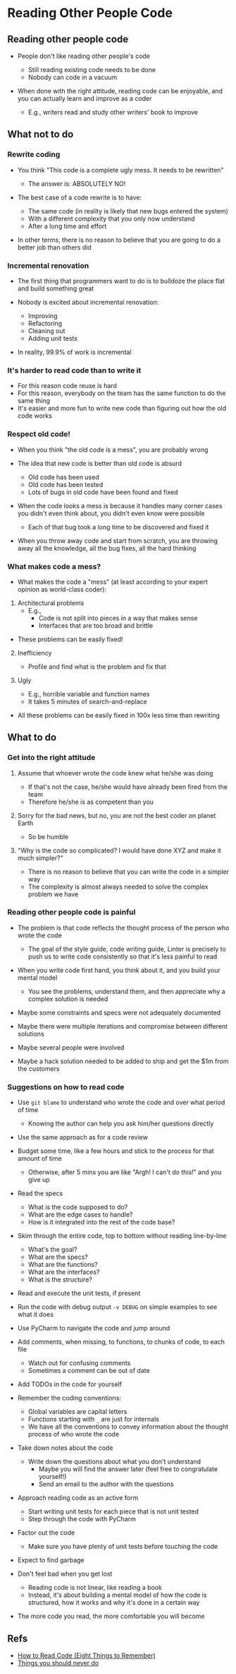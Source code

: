 # Reading Other People Code

## Reading other people code

- People don't like reading other people's code
  - Still reading existing code needs to be done
  - Nobody can code in a vacuum

- When done with the right attitude, reading code can be enjoyable, and you can
  actually learn and improve as a coder
  - E.g., writers read and study other writers' book to improve

## What not to do

### Rewrite coding

- You think "This code is a complete ugly mess. It needs to be rewritten"
  - The answer is: ABSOLUTELY NO!

- The best case of a code rewrite is to have:
  - The same code (in reality is likely that new bugs entered the system)
  - With a different complexity that you only now understand
  - After a long time and effort

- In other terms, there is no reason to believe that you are going to do a
  better job than others did

### Incremental renovation

- The first thing that programmers want to do is to bulldoze the place flat and
  build something great

- Nobody is excited about incremental renovation:
  - Improving
  - Refactoring
  - Cleaning out
  - Adding unit tests
- In reality, 99.9% of work is incremental

### It's harder to read code than to write it

- For this reason code reuse is hard
- For this reason, everybody on the team has the same function to do the same
  thing
- It's easier and more fun to write new code than figuring out how the old code
  works

### Respect old code!

- When you think "the old code is a mess", you are probably wrong

- The idea that new code is better than old code is absurd
  - Old code has been used
  - Old code has been tested
  - Lots of bugs in old code have been found and fixed

- When the code looks a mess is because it handles many corner cases you didn't
  even think about, you didn't even know were possible
  - Each of that bug took a long time to be discovered and fixed it

- When you throw away code and start from scratch, you are throwing away all the
  knowledge, all the bug fixes, all the hard thinking

### What makes code a mess?

- What makes the code a "mess" (at least according to your expert opinion as
  world-class coder):

1. Architectural problems
   - E.g.,
     - Code is not split into pieces in a way that makes sense
     - Interfaces that are too broad and brittle

- These problems can be easily fixed!

2. Inefficiency
   - Profile and find what is the problem and fix that

3. Ugly
   - E.g., horrible variable and function names
   - It takes 5 minutes of search-and-replace

- All these problems can be easily fixed in 100x less time than rewriting

## What to do

### Get into the right attitude

1. Assume that whoever wrote the code knew what he/she was doing
   - If that's not the case, he/she would have already been fired from the team
   - Therefore he/she is as competent than you

2. Sorry for the bad news, but no, you are not the best coder on planet Earth
   - So be humble

3. "Why is the code so complicated? I would have done XYZ and make it much
   simpler?"
   - There is no reason to believe that you can write the code in a simpler way
   - The complexity is almost always needed to solve the complex problem we have

### Reading other people code is painful

- The problem is that code reflects the thought process of the person who wrote
  the code
  - The goal of the style guide, code writing guide, Linter is precisely to push
    us to write code consistently so that it's less painful to read

- When you write code first hand, you think about it, and you build your mental
  model
  - You see the problems, understand them, and then appreciate why a complex
    solution is needed

- Maybe some constraints and specs were not adequately documented
- Maybe there were multiple iterations and compromise between different
  solutions
- Maybe several people were involved
- Maybe a hack solution needed to be added to ship and get the \$1m from the
  customers

### Suggestions on how to read code

- Use `git blame` to understand who wrote the code and over what period of time
  - Knowing the author can help you ask him/her questions directly

- Use the same approach as for a code review

- Budget some time, like a few hours and stick to the process for that amount of
  time
  - Otherwise, after 5 mins you are like "Argh! I can't do this!" and you give
    up

- Read the specs
  - What is the code supposed to do?
  - What are the edge cases to handle?
  - How is it integrated into the rest of the code base?

- Skim through the entire code, top to bottom without reading line-by-line
  - What's the goal?
  - What are the specs?
  - What are the functions?
  - What are the interfaces?
  - What is the structure?

- Read and execute the unit tests, if present

- Run the code with debug output `-v DEBUG` on simple examples to see what it
  does

- Use PyCharm to navigate the code and jump around

- Add comments, when missing, to functions, to chunks of code, to each file
  - Watch out for confusing comments
  - Sometimes a comment can be out of date

- Add TODOs in the code for yourself

- Remember the coding conventions:
  - Global variables are capital letters
  - Functions starting with `_` are just for internals
  - We have all the conventions to convey information about the thought process
    of who wrote the code

- Take down notes about the code
  - Write down the questions about what you don't understand
    - Maybe you will find the answer later (feel free to congratulate yourself!)
    - Send an email to the author with the questions

- Approach reading code as an active form
  - Start writing unit tests for each piece that is not unit tested
  - Step through the code with PyCharm

- Factor out the code
  - Make sure you have plenty of unit tests before touching the code

- Expect to find garbage

- Don't feel bad when you get lost
  - Reading code is not linear, like reading a book
  - Instead, it's about building a mental model of how the code is structured,
    how it works and why it's done in a certain way

- The more code you read, the more comfortable you will become

## Refs

- [How to Read Code (Eight Things to Remember)](https://spin.atomicobject.com/2017/06/01/how-to-read-code`)
- [Things you should never do](https://www.joelonsoftware.com/2000/04/06/things-you-should-never-do-part-i)
